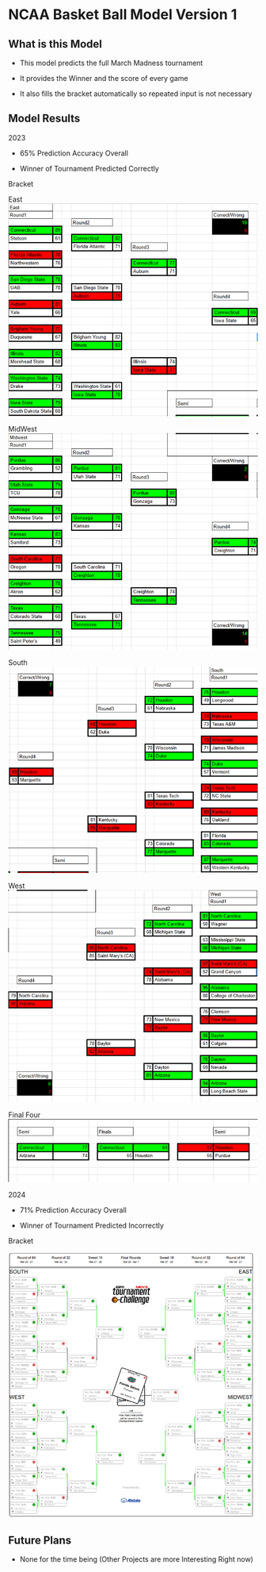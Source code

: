 # NCAA Basket Ball Model Version 1

## What is this Model

- This model predicts the full March Madness tournament

- It provides the Winner and the score of every game

- It also fills the bracket automatically so repeated input is not necessary

## Model Results

2023

- 65% Prediction Accuracy Overall 

- Winner of Tournament Predicted Correctly

Bracket 

East
![PNG1](Images/PNG1.png)

MidWest
![PNG2](Images/PNG2.png)

South
![PNG3](Images/PNG3.png)

West
![PNG4](Images/PNG4.png)

Final Four
![PNG5](Images/PNG5.png)

2024

- 71% Prediction Accuracy Overall 

- Winner of Tournament Predicted Incorrectly

Bracket 

![PNG6](Images/PNG6.png)


## Future Plans

- None for the time being (Other Projects are more Interesting Right now)